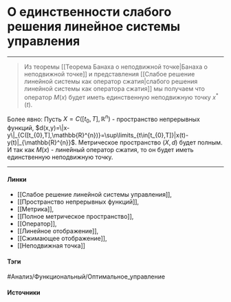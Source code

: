 # О единственности слабого решения линейное системы управления
***
>Из теоремы [[Теорема Банаха о неподвижной точке|Банаха о неподвижной точке]] и представления [[Слабое решение линейной системы как оператор сжатия|слабого решения линейной системы как оператора сжатия]] мы получаем что оператор $M(x)$ будет иметь единственную неподвижную точку $x^{*}(t)$.

Более явно:
Пусть $X=C([t_{0},T],\mathbb{R}^{n})$ - пространство непрерывных функций, $d(x,y)=\|x-y\|_{C([t_{0},T],\mathbb{R}^{n})}=\sup\limits_{t\in[t_{0},T]}|x(t)-y(t)|_{\mathbb{R}^{n}}$. Метрическое пространство $(X,d)$ будет полным. И так как $M(x)$ - линейный оператор сжатия, то он будет иметь единственную неподвижную точку.
***
#### Линки
- [[Слабое решение линейной системы управления]],
- [[Пространство непрерывных функций]],
- [[Метрика]],
- [[Полное метрическое пространство]],
- [[Оператор]],
- [[Линейное отображение]],
- [[Сжимающее отображение]],
- [[Неподвижная точка]]
#### Тэги
 #Анализ/Функциональный/Оптимальное_управление 
#### Источники